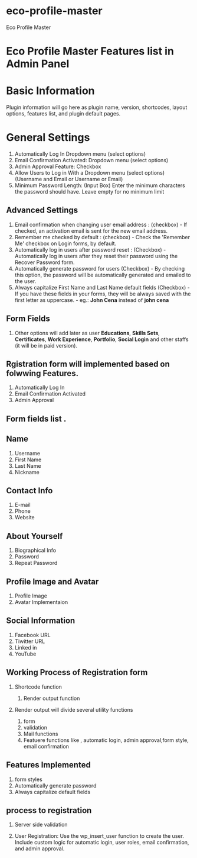 # eco-profile-master
Eco Profile Master

# Eco Profile Master Features list in Admin Panel

# Basic Information
Plugin information will go here as plugin name,  version, shortcodes, layout options, features list, and plugin default pages.

# General Settings

 1. Automatically Log In Dropdown menu (select options)
 2. Email Confirmation Activated: Dropdown menu (select options)
 3. Admin Approval Feature: Checkbox 
 4. Allow Users to Log in With a Dropdown menu (select options) (Username and Email or Username or Email)
 5. Minimum Password Length: (Input Box)  Enter the minimum characters the password should have. Leave empty for no minimum limit

## Advanced Settings

 1. Email confirmation when changing user email address : (checkbox) -  If checked, an activation email is sent for the new email address.
 2. Remember me checked by default : (checkbox) - Check the 'Remember Me' checkbox on Login forms, by default.
 3. Automatically log in users after password reset : (Checkbox) -  Automatically log in users after they reset their password using the Recover Password form.
 4. Automatically generate password for users (Checkbox) -  By checking this option, the password will be automatically generated and emailed to the user.
 5. Always capitalize First Name and Last Name default fields (Checkbox) -  If you have these fields in your forms, they will be always saved with the first letter as uppercase. -   eg.:  **John Cena**  instead of  **john cena**


## Form Fields
 1. Other options will add later as user **Educations**, **Skills Sets**, **Certificates**, **Work Experience**, **Portfolio**, **Social Login** and other staffs (it will be in paid version).




## Rgistration form will implemented based on folwwing Features. 

1. Automatically Log In
2. Email Confirmation Activated
3. Admin Approval

## Form fields list .

## Name
1. Username
2. First Name
3. Last Name
4. Nickname

## Contact Info
1. E-mail
3. Phone
2. Website

## About Yourself
1. Biographical Info
2. Password
3. Repeat Password


## Profile Image and Avatar 
1. Profile Image 
2. Avatar Implementaion 

## Social Information 
1. Facebook URL 
2. Tiwitter URL 
3. Linked in
4. YouTube 

## Working Process of Registration form 

1. Shortcode function 
     1. Render output function 

2. Render output will divide several utility functions
   1. form 
   2. validation 
   3. Mail functions 
   4. Featuere functions like , automatic login, admin approval,form style, email confirmation 

## Features Implemented 
   1. form styles 
   2. Automatically generate password
   3. Always capitalize default fields



## process to registration 

1. Server side validation 

2. User Registration:
Use the wp_insert_user function to create the user. Include custom logic for automatic login, user roles, email confirmation, and admin approval.


     


